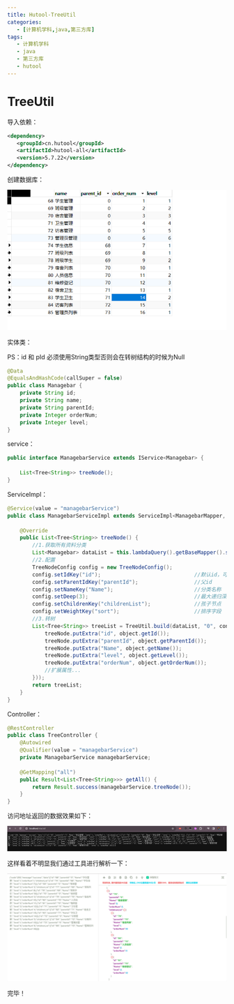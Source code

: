 ```yaml
---
title: Hutool-TreeUtil
categories:
   - [计算机学科,java,第三方库]
tags:
   - 计算机学科
   - java
   - 第三方库
   - hutool
---
```


# TreeUtil

导入依赖：

```xml
<dependency>
   <groupId>cn.hutool</groupId>
   <artifactId>hutool-all</artifactId>
   <version>5.7.22</version>
</dependency>
```

创建数据库：

![image-20240216193508088](https://raw.githubusercontent.com/PigPigLetsGo/imeages/master/image-20240216193508088.png)

实体类：

PS：id 和 pId 必须使用String类型否则会在转树结构的时候为Null

```java
@Data
@EqualsAndHashCode(callSuper = false)
public class Managebar {
    private String id;
    private String name;
    private String parentId;
    private Integer orderNum;
    private Integer level;
}
```

service：

```java
public interface ManagebarService extends IService<Managebar> {

    List<Tree<String>> treeNode();
}
```

ServiceImpl：

```java
@Service(value = "managebarService")
public class ManagebarServiceImpl extends ServiceImpl<ManagebarMapper, Managebar> implements ManagebarService {

    @Override
    public List<Tree<String>> treeNode() {
        //1.获取所有资料分类
        List<Managebar> dataList = this.lambdaQuery().getBaseMapper().selectList(Wrappers.lambdaQuery(Managebar.class));
        //2.配置
        TreeNodeConfig config = new TreeNodeConfig();
        config.setIdKey("id");                              //默认id，可以不设置
        config.setParentIdKey("parentId");                  //父id
        config.setNameKey("Name");                          //分类名称
        config.setDeep(3);                                  //最大递归深度
        config.setChildrenKey("childrenList");              //孩子节点
        config.setWeightKey("sort");                        //排序字段
        //3.转树
        List<Tree<String>> treeList = TreeUtil.build(dataList, "0", config, ((object, treeNode) -> {
            treeNode.putExtra("id", object.getId());
            treeNode.putExtra("parentId", object.getParentId());
            treeNode.putExtra("Name", object.getName());
            treeNode.putExtra("level", object.getLevel());
            treeNode.putExtra("orderNum", object.getOrderNum());
            //扩展属性...
        }));
        return treeList;
    }
}
```

Controller：

```java
@RestController
public class TreeController {
    @Autowired
    @Qualifier(value = "managebarService")
    private ManagebarService managebarService;

    @GetMapping("all")
    public Result<List<Tree<String>>> getAll() {
        return Result.success(managebarService.treeNode());
    }
}
```

访问地址返回的数据效果如下：

![image-20240216193655576](https://raw.githubusercontent.com/PigPigLetsGo/imeages/master/image-20240216193655576.png)

这样看着不明显我们通过工具进行解析一下：

![image-20240216193729157](https://raw.githubusercontent.com/PigPigLetsGo/imeages/master/image-20240216193729157.png)

完毕！